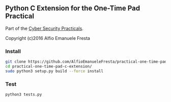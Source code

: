## Python C Extension for the One-Time Pad Practical

Part of the [Cyber Security Practicals](https://cs.york.ac.uk/cyber-practicals/).

Copyright (c)2016 Alfio Emanuele Fresta

### Install

```bash
git clone https://github.com/AlfioEmanueleFresta/practical-one-time-pad-c-extension.git
cd practical-one-time-pad-c-extension/
sudo python3 setup.py build --force install
```

### Test

```bash
python3 tests.py
```